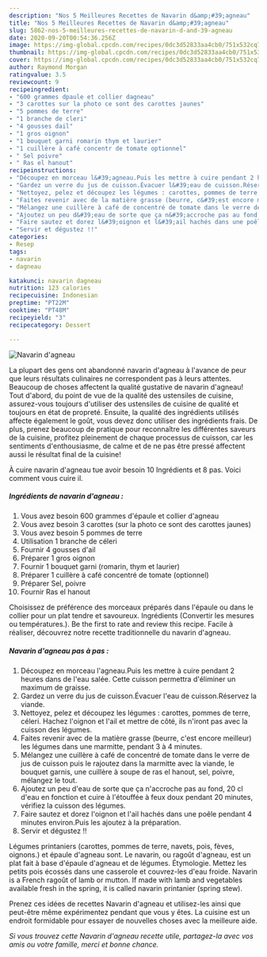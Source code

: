 ```yaml
---
description: "Nos 5 Meilleures Recettes de Navarin d&amp;#39;agneau"
title: "Nos 5 Meilleures Recettes de Navarin d&amp;#39;agneau"
slug: 5862-nos-5-meilleures-recettes-de-navarin-d-and-39-agneau
date: 2020-09-20T00:54:36.256Z
image: https://img-global.cpcdn.com/recipes/0dc3d52833aa4cb0/751x532cq70/navarin-dagneau-photo-principale-de-la-recette.jpg
thumbnail: https://img-global.cpcdn.com/recipes/0dc3d52833aa4cb0/751x532cq70/navarin-dagneau-photo-principale-de-la-recette.jpg
cover: https://img-global.cpcdn.com/recipes/0dc3d52833aa4cb0/751x532cq70/navarin-dagneau-photo-principale-de-la-recette.jpg
author: Raymond Morgan
ratingvalue: 3.5
reviewcount: 9
recipeingredient:
- "600 grammes dpaule et collier dagneau"
- "3 carottes sur la photo ce sont des carottes jaunes"
- "5 pommes de terre"
- "1 branche de cleri"
- "4 gousses dail"
- "1 gros oignon"
- "1 bouquet garni romarin thym et laurier"
- "1 cuillère à café concentr de tomate optionnel"
- " Sel poivre"
- " Ras el hanout"
recipeinstructions:
- "Découpez en morceau l&#39;agneau.Puis les mettre à cuire pendant 2 heures dans de l&#39;eau salée. Cette cuisson permettra d&#39;éliminer un maximum de graisse."
- "Gardez un verre du jus de cuisson.Évacuer l&#39;eau de cuisson.Réservez la viande."
- "Nettoyez, pelez et découpez les légumes : carottes, pommes de terre, céleri. Hachez l&#39;oignon et l&#39;ail et mettre de côté, ils n&#39;iront pas avec la cuisson des légumes."
- "Faites revenir avec de la matière grasse (beurre, c&#39;est encore meilleur) les légumes dans une marmitte, pendant 3 à 4 minutes."
- "Mélangez une cuillère à café de concentré de tomate dans le verre de jus de cuisson puis le rajoutez dans la marmitte avec la viande, le bouquet garnis, une cuillère à soupe de ras el hanout, sel, poivre, mélangez le tout."
- "Ajoutez un peu d&#39;eau de sorte que ça n&#39;accroche pas au fond, 20 cl d&#39;eau en fonction et cuire à l&#39;étouffée à feux doux pendant 20 minutes, vérifiez la cuisson des légumes."
- "Faire sautez et dorez l&#39;oignon et l&#39;ail hachés dans une poêle pendant 4 minutes environ.Puis les ajoutez à la préparation."
- "Servir et dégustez !!"
categories:
- Resep
tags:
- navarin
- dagneau

katakunci: navarin dagneau 
nutrition: 123 calories
recipecuisine: Indonesian
preptime: "PT22M"
cooktime: "PT48M"
recipeyield: "3"
recipecategory: Dessert

---
```



![Navarin d&#39;agneau](https://img-global.cpcdn.com/recipes/0dc3d52833aa4cb0/751x532cq70/navarin-dagneau-photo-principale-de-la-recette.jpg)

La plupart des gens ont abandonné navarin d&#39;agneau à l'avance de peur que leurs résultats culinaires ne correspondent pas à leurs attentes. Beaucoup de choses affectent la qualité gustative de navarin d&#39;agneau! Tout d'abord, du point de vue de la qualité des ustensiles de cuisine, assurez-vous toujours d'utiliser des ustensiles de cuisine de qualité et toujours en état de propreté. Ensuite, la qualité des ingrédients utilisés affecte également le goût, vous devez donc utiliser des ingrédients frais. De plus, prenez beaucoup de pratique pour reconnaître les différentes saveurs de la cuisine, profitez pleinement de chaque processus de cuisson, car les sentiments d'enthousiasme, de calme et de ne pas être pressé affectent aussi le résultat final de la cuisine!

<!--inarticleads1-->

À cuire navarin d&#39;agneau tue avoir besoin 10 Ingrédients et 8 pas. Voici comment vous cuire il.

##### Ingrédients de navarin d&#39;agneau :

1. Vous avez besoin 600 grammes d&#39;épaule et collier d&#39;agneau
1. Vous avez besoin 3 carottes (sur la photo ce sont des carottes jaunes)
1. Vous avez besoin 5 pommes de terre
1. Utilisation 1 branche de céleri
1. Fournir 4 gousses d&#39;ail
1. Préparer 1 gros oignon
1. Fournir 1 bouquet garni (romarin, thym et laurier)
1. Préparer 1 cuillère à café concentré de tomate (optionnel)
1. Préparer  Sel, poivre
1. Fournir  Ras el hanout


Choisissez de préférence des morceaux préparés dans l&#39;épaule ou dans le collier pour un plat tendre et savoureux. Ingrédients (Convertir les mesures ou températures.). Be the first to rate and review this recipe. Facile à réaliser, découvrez notre recette traditionnelle du navarin d&#39;agneau. 

<!--inarticleads2-->

##### Navarin d&#39;agneau pas à pas :

1. Découpez en morceau l&#39;agneau.Puis les mettre à cuire pendant 2 heures dans de l&#39;eau salée. Cette cuisson permettra d&#39;éliminer un maximum de graisse.
1. Gardez un verre du jus de cuisson.Évacuer l&#39;eau de cuisson.Réservez la viande.
1. Nettoyez, pelez et découpez les légumes : carottes, pommes de terre, céleri. Hachez l&#39;oignon et l&#39;ail et mettre de côté, ils n&#39;iront pas avec la cuisson des légumes.
1. Faites revenir avec de la matière grasse (beurre, c&#39;est encore meilleur) les légumes dans une marmitte, pendant 3 à 4 minutes.
1. Mélangez une cuillère à café de concentré de tomate dans le verre de jus de cuisson puis le rajoutez dans la marmitte avec la viande, le bouquet garnis, une cuillère à soupe de ras el hanout, sel, poivre, mélangez le tout.
1. Ajoutez un peu d&#39;eau de sorte que ça n&#39;accroche pas au fond, 20 cl d&#39;eau en fonction et cuire à l&#39;étouffée à feux doux pendant 20 minutes, vérifiez la cuisson des légumes.
1. Faire sautez et dorez l&#39;oignon et l&#39;ail hachés dans une poêle pendant 4 minutes environ.Puis les ajoutez à la préparation.
1. Servir et dégustez !!


Légumes printaniers (carottes, pommes de terre, navets, pois, fèves, oignons.) et épaule d&#39;agneau sont. Le navarin, ou ragoût d&#39;agneau, est un plat fait à base d&#39;épaule d&#39;agneau et de légumes. Étymologie. Mettez les petits pois écossés dans une casserole et couvrez-les d&#39;eau froide. Navarin is a French ragoût of lamb or mutton. If made with lamb and vegetables available fresh in the spring, it is called navarin printanier (spring stew). 

<!--inarticleads1-->

<p>
Prenez ces idées de recettes Navarin d&#39;agneau et utilisez-les ainsi que peut-être même expérimentez pendant que vous y êtes. La cuisine est un endroit formidable pour essayer de nouvelles choses avec la meilleure aide.
</p>

<p>
<i>Si vous trouvez cette Navarin d&#39;agneau recette utile, partagez-la avec vos amis ou votre famille, merci et bonne chance.</i>
</p>
